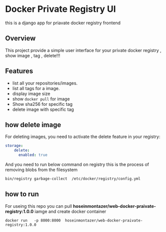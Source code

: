 # Docker Private Registry UI
this is a django app for priavate docker registry frontend 


## Overview
This project  provide a simple user interface for your private docker registry , show image , tag , delete!!! 

## Features

-   list all your repositories/images.
-   list all tags for a image.
-   display image size
-   show `docker pull` for image
-   Show sha256 for specific tag
-   delete image with specific tag

## how  delete image

For deleting images, you need to activate the delete feature in your registry:

```yml
storage:
    delete:
      enabled: true
```
And you need to  run below command on registry this is the process of removing blobs from the filesystem
```sh
bin/registry garbage-collect  /etc/docker/registry/config.yml
```

## how  to run 
For useing  this repo  you can  pull **hoseinmontazer/web-docker-praivate-registry:1.0.0** iamge and create docker container 
```
docker run   -p 8000:8000  hoseinmontazer/web-docker-praivate-registry:1.0.0
```

